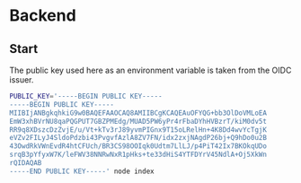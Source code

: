 # Backend

## Start

The public key used here as an environment variable is taken
from the OIDC issuer.

```bash
PUBLIC_KEY='-----BEGIN PUBLIC KEY-----
-----BEGIN PUBLIC KEY-----
MIIBIjANBgkqhkiG9w0BAQEFAAOCAQ8AMIIBCgKCAQEAuOFYQG+bb3OlDoVMLoEA
EmW3xhBVrNU8qaPQGPUT7GBZPMEdg/MUAD5PW6yPr4rFbaDYhHVBzrT/kiM0dv5t
RR9q8XDszcDzZvjE/u/Vt+kTv3rJ89yvmPIGnx9T15oLRelHn+4K8Dd4wvYcTgjK
eVZv2FILyJ4SldoPdzbi43PvgvfAzlA8ZV7FN/idx2zxjNAgdP26bj+Q9hDo0u2B
43OwdRkVWnEvdR4htCFUch/BR3CS98OOIqk0Udtm7LlLJ/p4PiT42Ix7BKOkqUDo
srqB3pYfyxW7K/leFWV38NNRwNxR1pHks+te33dHiS4YTFDYrV45NdlA+Oj5XkWn
rQIDAQAB
-----END PUBLIC KEY-----' node index
```
